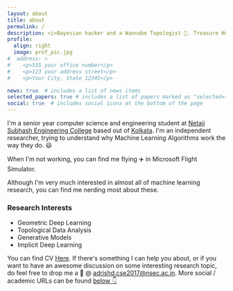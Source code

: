 ```yaml
---
layout: about
title: about
permalink: /
description: <i>Bayesian hacker and a Wannabe Topologist 🍩. Treasure Hunting in Non-Euclidean Spaces 🗺️.</i>
profile:
  align: right
  image: prof_pic.jpg
#  address: >
#    <p>555 your office number</p>
#    <p>123 your address street</p>
#    <p>Your City, State 12345</p>

news: true  # includes a list of news items
selected_papers: true # includes a list of papers marked as "selected={true}"
social: true  # includes social icons at the bottom of the page
---
```


I'm a senior year computer science and engineering student at [Netaji Subhash Engineering College](https://nsec.ac.in) based out of [Kolkata](https://goo.gl/maps/JezzqBHDZnpeonq5A). I'm an independent researcher, trying to understand why Machine Learning Algorithms work the way they do. 😃

When I'm not working, you can find me flying ✈️  in Microsoft Flight Simulator.

Although I'm very much interested in almost all of machine learning research, you can find me nerding most about these.

### Research Interests

- Geometric Deep Learning
- Topological Data Analysis
- Generative Models
- Implicit Deep Learning

You can find CV [Here](./assets/pdf/Research%20Resume.pdf). If there's something I can help you about, or if you want to have an awesome discussion on some interesting research topic, do feel free to drop me a 📨 @ <adrishd.cse2017@nsec.ac.in>. More social / academic  URLs can be found [below 👇](#urls)
